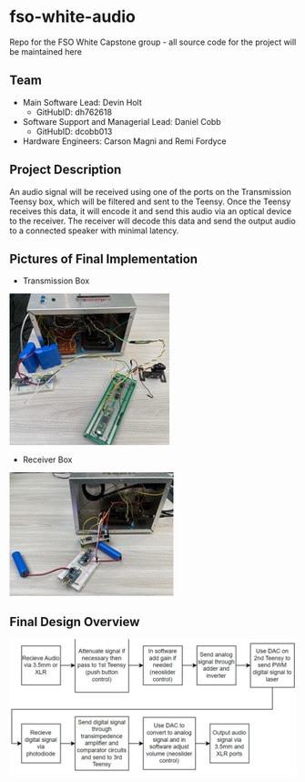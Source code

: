 # fso-white-audio
Repo for the FSO White Capstone group - all source code for the project will be maintained here

## Team
- Main Software Lead: Devin Holt
  - GitHubID: dh762618
- Software Support and Managerial Lead: Daniel Cobb
  - GitHubID: dcobb013
- Hardware Engineers: Carson Magni and Remi Fordyce

## Project Description
An audio signal will be received using one of the ports on the Transmission Teensy box, which will be filtered and sent to the Teensy.
Once the Teensy receives this data, it will encode it and send this audio via an optical device to the receiver.
The receiver will decode this data and send the output audio to a connected speaker with minimal latency.

## Pictures of Final Implementation
- Transmission Box
<img src="imagefiles\transmission.jpg" alt="Transmission Box" width="281">

- Receiver Box
<img src="imagefiles\receiving.jpg" alt="Receiver Box" width="288">

## Final Design Overview
<img src="imagefiles\finaldesignov.png" alt="Final Design Overview Flowchart" width="1519">